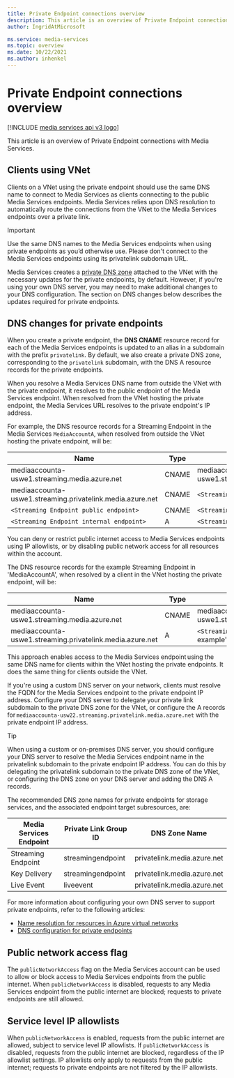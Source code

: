 ```yaml
---
title: Private Endpoint connections overview
description: This article is an overview of Private Endpoint connections with Media Services.
author: IngridAtMicrosoft

ms.service: media-services
ms.topic: overview
ms.date: 10/22/2021
ms.author: inhenkel
---
```


# Private Endpoint connections overview

[!INCLUDE [media services api v3 logo](./includes/v3-hr.md)]

This article is an overview of Private Endpoint connections with Media Services.

## Clients using VNet

Clients on a VNet using the private endpoint should use the same DNS name to connect to Media Services as clients connecting to the public Media Services endpoints. Media Services relies upon DNS resolution to automatically route the connections from the VNet to the Media Services endpoints over a private link.

> [!IMPORTANT]
> Use the same DNS names to the Media Services endpoints when using private endpoints as you’d otherwise use. Please don't connect to the Media Services endpoints using its privatelink subdomain URL.

Media Services creates a [private DNS zone](https://docs.microsoft.com/dns/private-dns-overview.md) attached to the VNet with the necessary updates for the private endpoints, by default. However, if you're using your own DNS server, you may need to make additional changes to your DNS configuration. The section on DNS changes below describes the updates required for private endpoints.

## DNS changes for private endpoints

When you create a private endpoint, the **DNS CNAME** resource record for each of the Media Services endpoints is updated to an alias in a subdomain with the prefix `privatelink`. By default, we also create a private DNS zone, corresponding to the `privatelink` subdomain, with the DNS A resource records for the private endpoints.

When you resolve a Media Services DNS name from outside the VNet with the private endpoint, it resolves to the public endpoint of the Media Services endpoint. When resolved from the VNet hosting the private endpoint, the Media Services URL resolves to the private endpoint's IP address.

For example, the DNS resource records for a Streaming Endpoint in the Media Services `MediaAccountA`, when resolved from outside the VNet hosting the private endpoint, will be:

| Name | Type | Value |
| ---- | ---- | ----- |
| mediaaccounta-uswe1.streaming.media.azure.net | CNAME | mediaaccounta-uswe1.streaming.privatelink.media.azure.net |
|mediaaccounta-uswe1.streaming.privatelink.media.azure.net | CNAME | `<Streaming Endpoint public endpoint>` |
| `<Streaming Endpoint public endpoint>` | CNAME | `<Streaming Endpoint internal endpoint>` |
| `<Streaming Endpoint internal endpoint>` | A | `<Streaming Endpoint public IP address>` |

You can deny or restrict public internet access to Media Services endpoints using IP allowlists, or by disabling public network access for all resources within the account.

The DNS resource records for the example Streaming Endpoint in 'MediaAccountA', when resolved by a client in the VNet hosting the private endpoint, will be:

| Name | Type | Value |
| ---- | ---- | ----- |
| mediaaccounta-uswe1.streaming.media.azure.net | CNAME | mediaaccounta-uswe1.streaming.privatelink.media.azure.net |
|mediaaccounta-uswe1.streaming.privatelink.media.azure.net | A | `<Streaming Endpoint public endpoint>`, for example" 10.0.0.9 |

This approach enables access to the Media Services endpoint using the same DNS name for clients within the VNet hosting the private endpoints. It does the same thing for clients outside the VNet.

If you're using a custom DNS server on your network, clients must resolve the FQDN for the Media Services endpoint to the private endpoint IP address. Configure your DNS server to delegate your private link subdomain to the private DNS zone for the VNet, or configure the A records for `mediaaccounta-usw22.streaming.privatelink.media.azure.net` with the private endpoint IP address.

> [!TIP]
> When using a custom or on-premises DNS server, you should configure your DNS server to resolve the Media Services endpoint name in the privatelink subdomain to the private endpoint IP address. You can do this by delegating the privatelink subdomain to the private DNS zone of the VNet, or configuring the DNS zone on your DNS server and adding the DNS A records.

The recommended DNS zone names for private endpoints for storage services, and the associated endpoint target subresources, are:

| Media Services Endpoint | Private Link Group ID | DNS Zone Name |
| ----------------------- | --------------------- | ------------- |
| Streaming Endpoint | streamingendpoint | privatelink.media.azure.net |
| Key Delivery | streamingendpoint | privatelink.media.azure.net |
| Live Event | liveevent | privatelink.media.azure.net |

For more information about configuring your own DNS server to support private endpoints, refer to the following articles:

- [Name resolution for resources in Azure virtual networks](https://docs.microsoft.com/virtual-network/virtual-networks-name-resolution-for-vms-and-role-instances.md#name-resolution-that-uses-your-own-dns-server)
- [DNS configuration for private endpoints](https://docs.microsoft.com/private-link/private-endpoint-overview.md#dns-configuration)

## Public network access flag

The `publicNetworkAccess` flag on the Media Services account can be used to allow or block access to Media Services endpoints from the public internet. When `publicNetworkAccess` is disabled, requests to any Media Services endpoint from the public internet are blocked; requests to private endpoints are still allowed.  

## Service level IP allowlists

When `publicNetworkAccess` is enabled, requests from the public internet are allowed, subject to service level IP allowlists. If `publicNetworkAccess` is disabled, requests from the public internet are blocked, regardless of the IP allowlist settings. IP allowlists only apply to requests from the public internet; requests to private endpoints are not filtered by the IP allowlists.